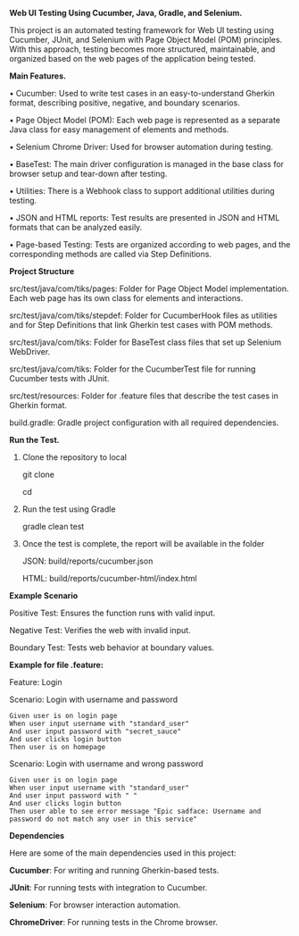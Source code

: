 **Web UI Testing Using Cucumber, Java, Gradle, and Selenium.**

This project is an automated testing framework for Web UI testing using Cucumber, JUnit, and Selenium with Page Object Model (POM) principles. 
With this approach, testing becomes more structured, maintainable, and organized based on the web pages of the application being tested.


**Main Features.**

• Cucumber: Used to write test cases in an easy-to-understand Gherkin format, describing positive, negative, and boundary scenarios.

• Page Object Model (POM): Each web page is represented as a separate Java class for easy management of elements and methods.

• Selenium Chrome Driver: Used for browser automation during testing.

• BaseTest: The main driver configuration is managed in the base class for browser setup and tear-down after testing.

• Utilities: There is a Webhook class to support additional utilities during testing.

• JSON and HTML reports: Test results are presented in JSON and HTML formats that can be analyzed easily.

• Page-based Testing: Tests are organized according to web pages, and the corresponding methods are called via Step Definitions.


**Project Structure**

src/test/java/com/tiks/pages: Folder for Page Object Model implementation. Each web page has its own class for elements and interactions.

src/test/java/com/tiks/stepdef: Folder for CucumberHook files as utilities and for Step Definitions that link Gherkin test cases with POM methods.

src/test/java/com/tiks: Folder for BaseTest class files that set up Selenium WebDriver.

src/test/java/com/tiks: Folder for the CucumberTest file for running Cucumber tests with JUnit.

src/test/resources: Folder for .feature files that describe the test cases in Gherkin format.

build.gradle: Gradle project configuration with all required dependencies.

**Run the Test.**

1. Clone the repository to local
   
    git clone <repository-url>
    
    cd <repository-name>
    
2. Run the test using Gradle
   
    gradle clean test
   
3. Once the test is complete, the report will be available in the folder
   
    JSON: build/reports/cucumber.json
   
    HTML: build/reports/cucumber-html/index.html
   

**Example Scenario**

Positive Test: Ensures the function runs with valid input.

Negative Test: Verifies the web with invalid input.

Boundary Test: Tests web behavior at boundary values.


**Example for file .feature:**

Feature: Login 

Scenario: Login with username and password

    Given user is on login page
    When user input username with "standard_user"
    And user input password with "secret_sauce"
    And user clicks login button
    Then user is on homepage  
    
Scenario: Login with username and wrong password

    Given user is on login page
    When user input username with "standard_user"
    And user input password with " "
    And user clicks login button
    Then user able to see error message "Epic sadface: Username and password do not match any user in this service" 
    
    
**Dependencies**

Here are some of the main dependencies used in this project:

**Cucumber**: For writing and running Gherkin-based tests.

**JUnit**: For running tests with integration to Cucumber.

**Selenium**: For browser interaction automation.

**ChromeDriver**: For running tests in the Chrome browser.


